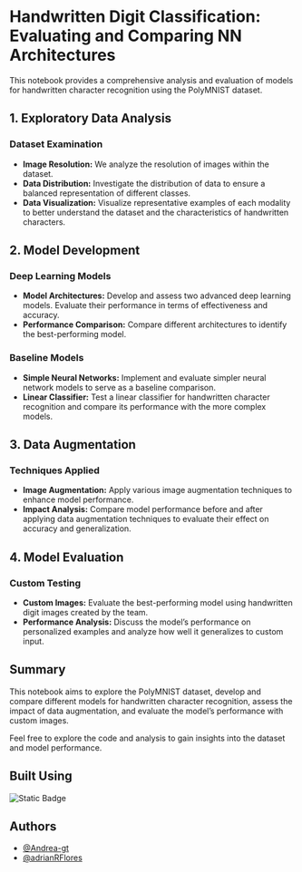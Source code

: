# Handwritten Digit Classification: Evaluating and Comparing NN Architectures
This notebook provides a comprehensive analysis and evaluation of models for handwritten character recognition using the PolyMNIST dataset.

## 1. Exploratory Data Analysis

### Dataset Examination
- **Image Resolution:** We analyze the resolution of images within the dataset.
- **Data Distribution:** Investigate the distribution of data to ensure a balanced representation of different classes.
- **Data Visualization:** Visualize representative examples of each modality to better understand the dataset and the characteristics of handwritten characters.

## 2. Model Development

### Deep Learning Models
- **Model Architectures:** Develop and assess two advanced deep learning models. Evaluate their performance in terms of effectiveness and accuracy.
- **Performance Comparison:** Compare different architectures to identify the best-performing model.

### Baseline Models
- **Simple Neural Networks:** Implement and evaluate simpler neural network models to serve as a baseline comparison.
- **Linear Classifier:** Test a linear classifier for handwritten character recognition and compare its performance with the more complex models.

## 3. Data Augmentation

### Techniques Applied
- **Image Augmentation:** Apply various image augmentation techniques to enhance model performance.
- **Impact Analysis:** Compare model performance before and after applying data augmentation techniques to evaluate their effect on accuracy and generalization.

## 4. Model Evaluation

### Custom Testing
- **Custom Images:** Evaluate the best-performing model using handwritten digit images created by the team.
- **Performance Analysis:** Discuss the model’s performance on personalized examples and analyze how well it generalizes to custom input.

## Summary

This notebook aims to explore the PolyMNIST dataset, develop and compare different models for handwritten character recognition, assess the impact of data augmentation, and evaluate the model’s performance with custom images.

Feel free to explore the code and analysis to gain insights into the dataset and model performance.

## Built Using 
![Static Badge](https://img.shields.io/badge/%20-brightgreen?style=flat&logo=jupyter&logoColor=violet&label=Jupyter&color=violet)

## Authors
- [@Andrea-gt](https://github.com/Andrea-gt)
- [@adrianRFlores](https://github.com/adrianRFlores)
